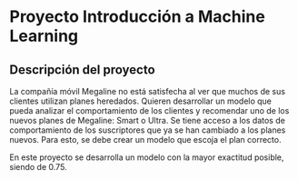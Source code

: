 # Proyecto Introducción a Machine Learning  

## Descripción del proyecto
La compañía móvil Megaline no está satisfecha al ver que muchos de sus clientes utilizan planes heredados. Quieren desarrollar un modelo que pueda analizar 
el comportamiento de los clientes y recomendar uno de los nuevos planes de Megaline: Smart o Ultra.
Se tiene acceso a los datos de comportamiento de los suscriptores que ya se han cambiado a los planes nuevos. Para esto, se debe crear un modelo que 
escoja el plan correcto. 

En este proyecto se desarrolla un modelo con la mayor exactitud posible, siendo de 0.75. 
